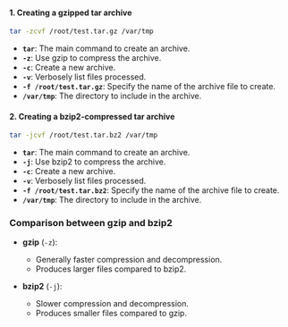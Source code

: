 <!--
  Author: omteja04
  Created on: 09-06-2024 06:07:57
  Description: Tar
-->

<!-- cSpell:disable
 -->

#### **1. Creating a gzipped tar archive**

```bash
tar -zcvf /root/test.tar.gz /var/tmp
```

- **`tar`**: The main command to create an archive.
- **`-z`**: Use gzip to compress the archive.
- **`-c`**: Create a new archive.
- **`-v`**: Verbosely list files processed.
- **`-f /root/test.tar.gz`**: Specify the name of the archive file to create.
- **`/var/tmp`**: The directory to include in the archive.

#### **2. Creating a bzip2-compressed tar archive**

```bash
tar -jcvf /root/test.tar.bz2 /var/tmp
```

- **`tar`**: The main command to create an archive.
- **`-j`**: Use bzip2 to compress the archive.
- **`-c`**: Create a new archive.
- **`-v`**: Verbosely list files processed.
- **`-f /root/test.tar.bz2`**: Specify the name of the archive file to create.
- **`/var/tmp`**: The directory to include in the archive.

### Comparison between gzip and bzip2

- **gzip** (`-z`):

  - Generally faster compression and decompression.
  - Produces larger files compared to bzip2.

- **bzip2** (`-j`):
  - Slower compression and decompression.
  - Produces smaller files compared to gzip.
